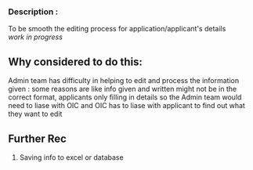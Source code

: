 
### Description : 
To be smooth the editing process for application/applicant's details
<br>*work in progress*</br>

## Why considered to do this:
Admin team has difficulty in helping to edit and process the information given : some reasons are like info given and written might not be in the correct format, applicants only filling in details so the Admin team would need to liase with OIC and OIC has to liase with applicant to find out what they want to edit

## Further Rec
1. Saving info to excel or database
